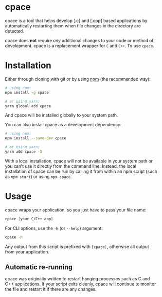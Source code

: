# cpace

cpace is a tool that helps develop [.c] and [.cpp] based applications by automatically restarting them when file changes in the directory are detected.

cpace does **not** require *any* additional changes to your code or method of development. cpace is a replacement wrapper for `C` and `C++`. To use `cpace`.

<!-- , write `cpace fileName.cpp` on the command line when executing your script. -->

# Installation

Either through cloning with git or by using [npm](https://www.npmjs.com/package/cpace) (the recommended way):

```bash
# using npm:
npm install -g cpace

# or using yarn:
yarn global add cpace
```

And cpace will be installed globally to your system path.

You can also install cpace as a development dependency:

```bash
# using npm:
npm install --save-dev cpace

# or using yarn:
yarn add cpace -D
```

With a local installation, cpace will not be available in your system path or you can't use it directly from the command line. Instead, the local installation of cpace can be run by calling it from within an npm script (such as `npm start`) or using `npx cpace`.

# Usage

cpace wraps your application, so you just have to pass your file name:

```bash
cpace [your C/C++ app]
```

For CLI options, use the `-h` (or `--help`) argument:

```bash
cpace -h
```

Any output from this script is prefixed with `[cpace]`, otherwise all output from your application.

## Automatic re-running

cpace was originally written to restart hanging processes such as C and C++ applications. If your script exits cleanly, cpace will continue to monitor the file and restart it if there are any changes.
